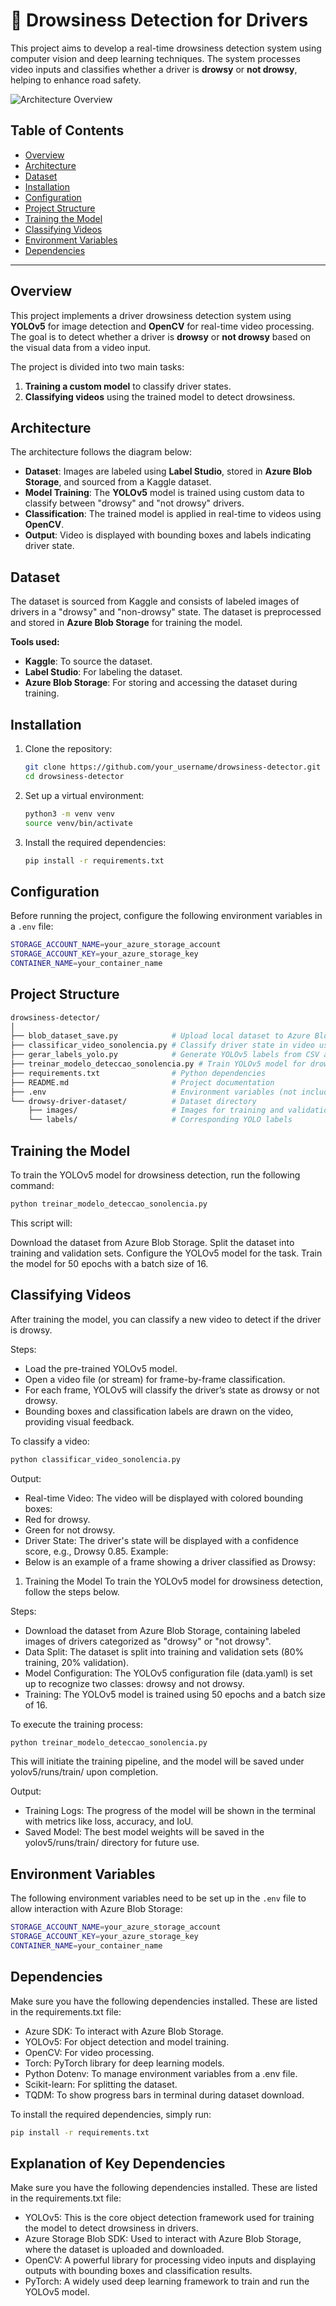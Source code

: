 # 🚗 Drowsiness Detection for Drivers

This project aims to develop a real-time drowsiness detection system using computer vision and deep learning techniques. The system processes video inputs and classifies whether a driver is **drowsy** or **not drowsy**, helping to enhance road safety.

![Architecture Overview](path/to/your/image.png)

## Table of Contents
- [Overview](#overview)
- [Architecture](#architecture)
- [Dataset](#dataset)
- [Installation](#installation)
- [Configuration](#configuration)
- [Project Structure](#project-structure)
- [Training the Model](#training-the-model)
- [Classifying Videos](#classifying-videos)
- [Environment Variables](#environment-variables)
- [Dependencies](#dependencies)

---

## Overview

This project implements a driver drowsiness detection system using **YOLOv5** for image detection and **OpenCV** for real-time video processing. The goal is to detect whether a driver is **drowsy** or **not drowsy** based on the visual data from a video input.

The project is divided into two main tasks:
1. **Training a custom model** to classify driver states.
2. **Classifying videos** using the trained model to detect drowsiness.

## Architecture

The architecture follows the diagram below:

- **Dataset**: Images are labeled using **Label Studio**, stored in **Azure Blob Storage**, and sourced from a Kaggle dataset.
- **Model Training**: The **YOLOv5** model is trained using custom data to classify between "drowsy" and "not drowsy" drivers.
- **Classification**: The trained model is applied in real-time to videos using **OpenCV**.
- **Output**: Video is displayed with bounding boxes and labels indicating driver state.

## Dataset

The dataset is sourced from Kaggle and consists of labeled images of drivers in a "drowsy" and "non-drowsy" state. The dataset is preprocessed and stored in **Azure Blob Storage** for training the model.

**Tools used:**
- **Kaggle**: To source the dataset.
- **Label Studio**: For labeling the dataset.
- **Azure Blob Storage**: For storing and accessing the dataset during training.

## Installation

1. Clone the repository:
    ```bash
    git clone https://github.com/your_username/drowsiness-detector.git
    cd drowsiness-detector
    ```

2. Set up a virtual environment:
    ```bash
    python3 -m venv venv
    source venv/bin/activate
    ```

3. Install the required dependencies:
    ```bash
    pip install -r requirements.txt
    ```

## Configuration

Before running the project, configure the following environment variables in a `.env` file:

```bash
STORAGE_ACCOUNT_NAME=your_azure_storage_account
STORAGE_ACCOUNT_KEY=your_azure_storage_key
CONTAINER_NAME=your_container_name
 ```

## Project Structure

```bash
drowsiness-detector/
│
├── blob_dataset_save.py            # Upload local dataset to Azure Blob Storage
├── classificar_video_sonolencia.py # Classify driver state in video using YOLOv5
├── gerar_labels_yolo.py            # Generate YOLOv5 labels from CSV annotations
├── treinar_modelo_deteccao_sonolencia.py # Train YOLOv5 model for drowsiness detection
├── requirements.txt                # Python dependencies
├── README.md                       # Project documentation
├── .env                            # Environment variables (not included in repo)
└── drowsy-driver-dataset/          # Dataset directory
    ├── images/                     # Images for training and validation
    └── labels/                     # Corresponding YOLO labels
 ```

## Training the Model
To train the YOLOv5 model for drowsiness detection, run the following command:

```bash
python treinar_modelo_deteccao_sonolencia.py
 ```

This script will:

Download the dataset from Azure Blob Storage.
Split the dataset into training and validation sets.
Configure the YOLOv5 model for the task.
Train the model for 50 epochs with a batch size of 16.

## Classifying Videos

After training the model, you can classify a new video to detect if the driver is drowsy.

Steps:
- Load the pre-trained YOLOv5 model.
- Open a video file (or stream) for frame-by-frame classification.
- For each frame, YOLOv5 will classify the driver’s state as drowsy or not drowsy.
- Bounding boxes and classification labels are drawn on the video, providing visual feedback.
  
To classify a video:

```bash
python classificar_video_sonolencia.py
 ```
Output:
- Real-time Video: The video will be displayed with colored bounding boxes:
- Red for drowsy.
- Green for not drowsy.
- Driver State: The driver's state will be displayed with a confidence score, e.g., Drowsy 0.85.
Example:
- Below is an example of a frame showing a driver classified as Drowsy:

1. Training the Model
To train the YOLOv5 model for drowsiness detection, follow the steps below.

Steps:
- Download the dataset from Azure Blob Storage, containing labeled images of drivers categorized as "drowsy" or "not drowsy".
- Data Split: The dataset is split into training and validation sets (80% training, 20% validation).
- Model Configuration: The YOLOv5 configuration file (data.yaml) is set up to recognize two classes: drowsy and not drowsy.
- Training: The YOLOv5 model is trained using 50 epochs and a batch size of 16.
  
To execute the training process:

```bash
python treinar_modelo_deteccao_sonolencia.py
 ```

This will initiate the training pipeline, and the model will be saved under yolov5/runs/train/ upon completion.

Output:
- Training Logs: The progress of the model will be shown in the terminal with metrics like loss, accuracy, and IoU.
- Saved Model: The best model weights will be saved in the yolov5/runs/train/ directory for future use.

## Environment Variables

The following environment variables need to be set up in the `.env` file to allow interaction with Azure Blob Storage:

```bash
STORAGE_ACCOUNT_NAME=your_azure_storage_account
STORAGE_ACCOUNT_KEY=your_azure_storage_key
CONTAINER_NAME=your_container_name
 ```

## Dependencies

Make sure you have the following dependencies installed. These are listed in the requirements.txt file:

- Azure SDK: To interact with Azure Blob Storage.
- YOLOv5: For object detection and model training.
- OpenCV: For video processing.
- Torch: PyTorch library for deep learning models.
- Python Dotenv: To manage environment variables from a .env file.
- Scikit-learn: For splitting the dataset.
- TQDM: To show progress bars in terminal during dataset download.

To install the required dependencies, simply run:

```bash
pip install -r requirements.txt
 ```

## Explanation of Key Dependencies

Make sure you have the following dependencies installed. These are listed in the requirements.txt file:

- YOLOv5: This is the core object detection framework used for training the model to detect drowsiness in drivers.
- Azure Storage Blob SDK: Used to interact with Azure Blob Storage, where the dataset is uploaded and downloaded.
- OpenCV: A powerful library for processing video inputs and displaying outputs with bounding boxes and classification results.
- PyTorch: A widely used deep learning framework to train and run the YOLOv5 model.
